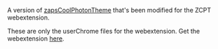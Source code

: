 A version of [zapsCoolPhotonTheme](https://github.com/zapsnh/zapsCoolPhotonTheme) that's been modified for the ZCPT webextension.

These are only the userChrome files for the webextension.
Get the webextension [here](https://github.com/zapsnh/zcpt-webextension).